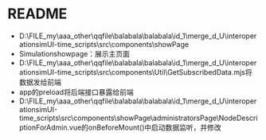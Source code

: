 # README
- D:\FILE_my\aaa_other\qqfile\balabala\balabala\id_1\merge_d_U\interoperationsimUI-time_scripts\src\components\showPage
- Simulationshowpage：展示主页面
- D:\FILE_my\aaa_other\qqfile\balabala\balabala\id_1\merge_d_U\interoperationsimUI-time_scripts\src\components\Util\GetSubscribedData.mjs将数据发给前端
- app的preload将后端接口暴露给前端
- D:\FILE_my\aaa_other\qqfile\balabala\balabala\id_1\merge_d_U\interoperationsimUI-time_scripts\src\components\showPage\administratorsPage\NodeDescriptionForAdmin.vue的onBeforeMount()中启动数据监听，并修改